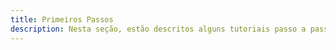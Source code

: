 ```yaml
---
title: Primeiros Passos
description: Nesta seção, estão descritos alguns tutoriais passo a passo de como começar a usar o Beagle
---
```


